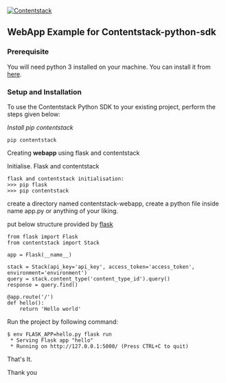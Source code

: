 [![Contentstack](https://www.contentstack.com/docs/static/images/contentstack.png)](https://www.contentstack.com/)

## WebApp Example for Contentstack-python-sdk

### Prerequisite

You will need python 3 installed on your machine. You can install it from [here](https://www.python.org/ftp/python/3.7.4/python-3.7.4-macosx10.9.pkg).

### Setup and Installation

To use the Contentstack Python SDK to your existing project, perform the steps given below:

*Install pip contentstack*

```
pip contentstack
```

Creating **webapp** using flask and contentstack

Initialise. Flask and contentstack

    flask and contentstack initialisation: 
    >>> pip flask
    >>> pip contentstack
create a directory named contentstack-webapp, create a python file inside name app.py or anything of your liking.

put below structure provided by [flask]([https://palletsprojects.com/p/flask/](https://palletsprojects.com/p/flask/))

    from flask import Flask
    from contentstack import Stack
    
    app = Flask(__name__)

	stack = Stack(api_key='api_key', access_token='access_token', environment='environment')
	query = stack.content_type('content_type_id').query()
	response = query.find()
    
    @app.route('/')
    def hello():
        return 'Hello world'

Run the project by following command:

    $ env FLASK_APP=hello.py flask run
     * Serving Flask app "hello"
     * Running on http://127.0.0.1:5000/ (Press CTRL+C to quit) 



That's It. 

Thank you